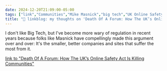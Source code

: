 ```yaml
---
date: 2024-12-20T21:09:00-05:00
tags: ["link","Communities","Mike Masnick","big tech","UK Online Safety Act"]
title: "🔗 linkblog: my thoughts on 'Death Of A Forum: How The UK’s Online Safety Act Is Killing Communities'"
---
```

I don't like Big Tech, but I've become more wary of regulation in recent years because folks like Masnick have compellingly made this argument over and over: It's the smaller, better companies and sites that suffer the most from it.

[link to "Death Of A Forum: How The UK’s Online Safety Act Is Killing Communities"](https://www.techdirt.com/2024/12/20/death-of-a-forum-how-the-uks-online-safety-act-is-killing-communities/)